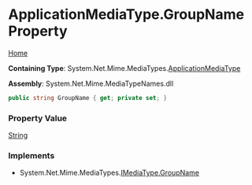 # ApplicationMediaType\.GroupName Property

[Home](../../../README.md)

**Containing Type**: System\.Net\.Mime\.MediaTypes\.[ApplicationMediaType](../README.md)

**Assembly**: System\.Net\.Mime\.MediaTypeNames\.dll

```csharp
public string GroupName { get; private set; }
```

### Property Value

[String](https://docs.microsoft.com/en-us/dotnet/api/system.string)

### Implements

* System\.Net\.Mime\.MediaTypes\.[IMediaType.GroupName](../../IMediaType/GroupName/README.md)
